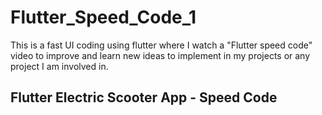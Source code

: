 # Flutter_Speed_Code_1

This is a fast UI coding using flutter where I watch a "Flutter speed code" video to improve and learn new ideas to implement in my projects or any project I am involved in.

## Flutter Electric Scooter App - Speed Code
